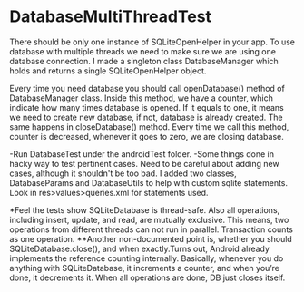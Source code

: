 # DatabaseMultiThreadTest
There should be only one instance of SQLiteOpenHelper in your app. To use database with multiple threads we need to make sure we are using one database connection. I made a singleton class DatabaseManager which holds and returns a single SQLiteOpenHelper object. 

Every time you need database you should call openDatabase() method of DatabaseManager class. Inside this method, we have a counter, which indicate how many times database is opened. If it equals to one, it means we need to create new database, if not, database is already created. 
The same happens in closeDatabase() method. Every time we call this method, counter is decreased, whenever it goes to zero, we are closing database.

-Run DatabaseTest under the androidTest folder.
-Some things done in hacky way to test pertinent cases. Need to be careful about adding new cases, although it shouldn't be too bad. I added two classes, DatabaseParams and DatabaseUtils to help with custom sqlite statements. Look in res>values>queries.xml for statements used.

*Feel the tests show SQLiteDatabase is thread-safe. Also all operations, including insert, update, and read, are mutually exclusive. This means, two operations from different threads can not run in parallel. Transaction counts as one operation.
**Another non-documented point is, whether you should SQLiteDatabase.close(), and when exactly.Turns out, Android already implements the reference counting internally. Basically, whenever you do anything with SQLiteDatabase, it increments a counter, and when you’re done, it decrements it. When all operations are done, DB just closes itself.
